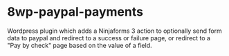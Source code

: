 # 8wp-paypal-payments
Wordpress plugin which adds a Ninjaforms 3 action to optionally send form data to paypal and redirect to a success or failure page, or redirect to a "Pay by check" page based on the value of a field.
